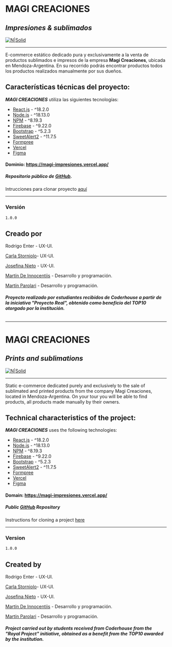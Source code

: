 # MAGI CREACIONES
## _Impresiones & sublimados_

[![N|Solid](https://firebasestorage.googleapis.com/v0/b/magi-impresiones.appspot.com/o/logomagi.png?alt=media&token=1a51514c-ad50-4850-8960-e3926c04501a&_gl=1*10lomkp*_ga*MTQwMjQwODYyNC4xNjk0NDg2Njg1*_ga_CW55HF8NVT*MTY5ODc3NDM3MS41My4xLjE2OTg3NzQzOTMuMzguMC4w)](https://nodesource.com/products/nsolid)

--------------------------------------------------------------------------------------------------------

E-commerce estático dedicado pura y exclusivamente a la venta de productos sublimados e impresos de la empresa **Magi Creaciones**, ubicada en Mendoza-Argentina. En su recorrido podrás encontrar productos todos los productos realizados manualmente por sus dueños.


## Características técnicas del proyecto:

_**MAGI CREACIONES**_ utiliza las siguientes tecnologías:

- [React.js](https://react.dev/) - ^18.2.0
- [Node.js](https://nodejs.org/es) - ^18.13.0
- [NPM](https://www.npmjs.com/) - ^8.19.3
- [Firebase](https://firebase.google.com/) - ^9.22.0
- [Bootstrap](https://getbootstrap.com/docs/5.0/getting-started/introduction/) - ^5.2.3
- [SweetAlert2](https://sweetalert2.github.io/) - ^11.7.5
- [Formpree](https://formspree.io/)
- [Vercel](https://www.vercel.com/)
- [Figma](https://www.figma.com/)

#### Dominio: https://magi-impresiones.vercel.app/
##### Repositorio público de [GitHub](https://github.com/mnparolari/Magi-Impresiones).
Intrucciones para clonar proyecto [aquí](https://docs.github.com/es/repositories/creating-and-managing-repositories/cloning-a-repository)

-------------------------

### Versión

```sh
1.0.0
```

## Creado por 

Rodrigo Enter - UX-UI.

[Carla Storniolo](https://github.com/carmadryn)- UX-UI.

[Josefina Nieto](https://github.com/josefinamariannieto) - UX-UI.

[Martín De Innocentiis](https://github.com/MartinDeInnocentiis) - Desarrollo y programación.

[Martín Parolari](https://github.com/mnparolari) - Desarrollo y programación.

###### **Proyecto realizado por estudiantes recibidos de Coderhouse a partir de la iniciativa "Proyecto Real", obtenido como beneficio del TOP10 otorgado por la institución.**

--------------------------------------------------------------------------------------------------------

# MAGI CREACIONES
## _Prints and sublimations_

[![N|Solid](https://firebasestorage.googleapis.com/v0/b/magi-impresiones.appspot.com/o/logomagi.png?alt=media&token=1a51514c-ad50-4850-8960-e3926c04501a&_gl=1*10lomkp*_ga*MTQwMjQwODYyNC4xNjk0NDg2Njg1*_ga_CW55HF8NVT*MTY5ODc3NDM3MS41My4xLjE2OTg3NzQzOTMuMzguMC4w)](https://nodesource.com/products/nsolid)

--------------------------------------------------------------------------------------------------------

Static e-commerce dedicated purely and exclusively to the sale of sublimated and printed products from the company Magi Creaciones, located in Mendoza-Argentina. On your tour you will be able to find products, all products made manually by their owners.


## Technical characteristics of the project:

_**MAGI CREACIONES**_ uses the following technologies:

- [React.js](https://react.dev/) - ^18.2.0
- [Node.js](https://nodejs.org/es) - ^18.13.0
- [NPM](https://www.npmjs.com/) - ^8.19.3
- [Firebase](https://firebase.google.com/) - ^9.22.0
- [Bootstrap](https://getbootstrap.com/docs/5.0/getting-started/introduction/) - ^5.2.3
- [SweetAlert2](https://sweetalert2.github.io/) - ^11.7.5
- [Formpree](https://formspree.io/)
- [Vercel](https://www.vercel.com/)
- [Figma](https://www.figma.com/)

#### Domain: https://magi-impresiones.vercel.app/
##### Public [GitHub](https://github.com/mnparolari/Magi-Impresiones) Repository 
Instructions for cloning a project [here](https://docs.github.com/es/repositories/creating-and-managing-repositories/cloning-a-repository)

-------------------------

### Version

```sh
1.0.0
```

## Created by

Rodrigo Enter - UX-UI.

[Carla Storniolo](https://github.com/carmadryn)- UX-UI.

[Josefina Nieto](https://github.com/josefinamariannieto) - UX-UI.

[Martín De Innocentiis](https://github.com/MartinDeInnocentiis) - Desarrollo y programación.

[Martín Parolari](https://github.com/mnparolari) - Desarrollo y programación.


###### **Project carried out by students received from Coderhouse from the "Royal Project" initiative, obtained as a benefit from the TOP10 awarded by the institution.**
